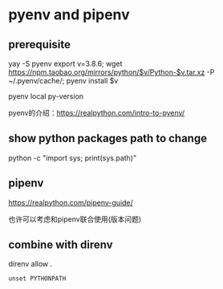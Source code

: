 # pyenv and pipenv

## prerequisite
yay -S pyenv
export v=3.8.6; wget https://npm.taobao.org/mirrors/python/$v/Python-$v.tar.xz -P ~/.pyenv/cache/; pyenv install $v 

pyenv local py-version

pyenv的介绍：https://realpython.com/intro-to-pyenv/

## show python packages path to change
python -c "import sys; print(sys.path)"


## pipenv

https://realpython.com/pipenv-guide/

也许可以考虑和pipenv联合使用(版本问题)

## combine with direnv

direnv allow .

```
unset PYTHONPATH  
```
